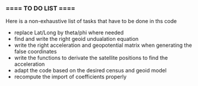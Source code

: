 ### ==== TO DO LIST ====
Here is a non-exhaustive list of tasks that have to be done in ths code
* replace Lat/Long by theta/phi where needed
* find and write the right geoid undualation equation
* write the right acceleration and geopotential matrix when generating the false coordinates
* write the functions to derivate the satellite positions to find the acceleration
* adapt the code based on the desired census and geoid model
* recompute the import of coefficients properly